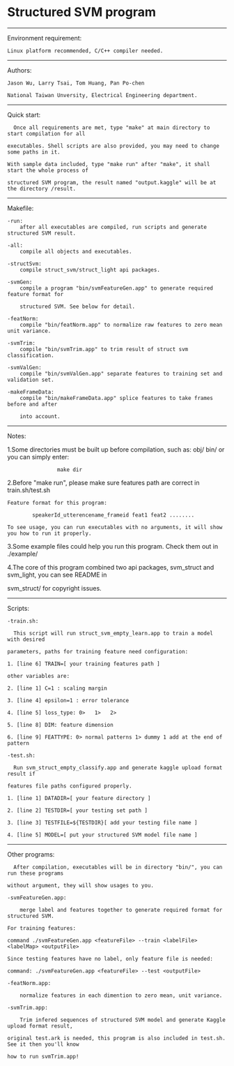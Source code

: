 # 				Structured SVM program

---------------------------------------------------------------------------------------------------

Environment requirement:  

	Linux platform recommended, C/C++ compiler needed.  

---------------------------------------------------------------------------------------------------  

Authors:

	Jason Wu, Larry Tsai, Tom Huang, Pan Po-chen  

	National Taiwan Unversity, Electrical Engineering department.  

---------------------------------------------------------------------------------------------------

Quick start:

	  Once all requirements are met, type "make" at main directory to start compilation for all
	
	executables. Shell scripts are also provided, you may need to change some paths in it.

	With sample data included, type "make run" after "make", it shall start the whole process of

	structured SVM program, the result named "output.kaggle" will be at the directory /result.

---------------------------------------------------------------------------------------------------	

Makefile:

	-run:
		after all executables are compiled, run scripts and generate structured SVM result.	

	-all:
		compile all objects and executables.

	-structSvm:
		compile struct_svm/struct_light api packages.

	-svmGen:
		compile a program "bin/svmFeatureGen.app" to generate required feature format for

		structured SVM. See below for detail.

	-featNorm:
		compile "bin/featNorm.app" to normalize raw features to zero mean unit variance.

	-svmTrim:
		compile "bin/svmTrim.app" to trim result of struct svm classification.

	-svmValGen:
		compile "bin/svmValGen.app" separate features to training set and validation set.

	-makeFrameData:	
		compile "bin/makeFrameData.app" splice features to take frames before and after

		into account.

----------------------------------------------------------------------------------------------------

Notes:

1.Some directories must be built up before compilation, such as: obj/ bin/ or you can simply enter:  

					make dir  

2.Before "make run", please make sure features path are correct in train.sh/test.sh

	Feature format for this program:
		
			speakerId_utterencename_frameid feat1 feat2 ........  
	
	To see usage, you can run executables with no arguments, it will show you how to run it properly.  

3.Some example files could help you run this program. Check them out in ./example/  

4.The core of this program combined two api packages, svm_struct and svm_light, you can see README in

  svm_struct/ for copyright issues.  
 
----------------------------------------------------------------------------------------------------- 

Scripts:

	-train.sh:
		
	  This script will run struct_svm_empty_learn.app to train a model with desired 
	
	parameters, paths for training feature need configuration:

	1. [line 6] TRAIN=[ your training features path ]

	other variables are:
	
	2. [line 1] C=1 : scaling margin
	
	3. [line 4] epsilon=1 : error tolerance
	
	4. [line 5] loss_type: 0>   1>   2>

	5. [line 8] DIM: feature dimension    

	6. [line 9] FEATTYPE: 0> normal patterns 1> dummy 1 add at the end of pattern
	
	-test.sh:
	  
	  Run svm_struct_empty_classify.app and generate kaggle upload format result if
	
	features file paths configured properly.

	1. [line 1] DATADIR=[ your feature directory ]

	2. [line 2] TESTDIR=[ your testing set path ]

	3. [line 3] TESTFILE=${TESTDIR}[ add your testing file name ]

	4. [line 5] MODEL=[ put your structured SVM model file name ]

------------------------------------------------------------------------------------------------------

Other programs:

	  After compilation, executables will be in directory "bin/", you can run these programs

	without argument, they will show usages to you.

	-svmFeatureGen.app:
		
		merge label and features together to generate required format for structured SVM.

	For training features:
	
	command ./svmFeatureGen.app <featureFile> --train <labelFile> <labelMap> <outputFile>
	
	Since testing features have no label, only feature file is needed:
	
	command: ./svmFeatureGen.app <featureFile> --test <outputFile>
	
	-featNorm.app:

		normalize features in each dimention to zero mean, unit variance.

	-svmTrim.app:

		Trim infered sequences of structured SVM model and generate Kaggle upload format result,

	original test.ark is needed, this program is also included in test.sh. See it then you'll know 

	how to run svmTrim.app!
